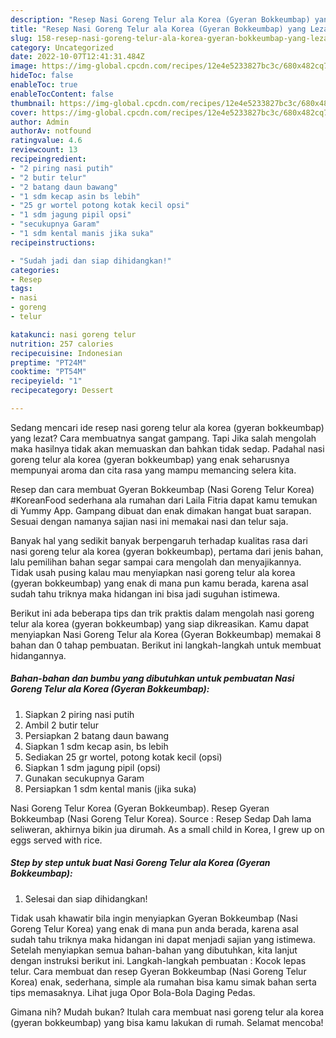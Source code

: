 ```yaml
---
description: "Resep Nasi Goreng Telur ala Korea (Gyeran Bokkeumbap) yang Lezat"
title: "Resep Nasi Goreng Telur ala Korea (Gyeran Bokkeumbap) yang Lezat"
slug: 158-resep-nasi-goreng-telur-ala-korea-gyeran-bokkeumbap-yang-lezat
category: Uncategorized
date: 2022-10-07T12:41:31.484Z
image: https://img-global.cpcdn.com/recipes/12e4e5233827bc3c/680x482cq70/nasi-goreng-telur-ala-korea-gyeran-bokkeumbap-foto-resep-utama.jpg
hideToc: false
enableToc: true
enableTocContent: false
thumbnail: https://img-global.cpcdn.com/recipes/12e4e5233827bc3c/680x482cq70/nasi-goreng-telur-ala-korea-gyeran-bokkeumbap-foto-resep-utama.jpg
cover: https://img-global.cpcdn.com/recipes/12e4e5233827bc3c/680x482cq70/nasi-goreng-telur-ala-korea-gyeran-bokkeumbap-foto-resep-utama.jpg
author: Admin
authorAv: notfound
ratingvalue: 4.6
reviewcount: 13
recipeingredient:
- "2 piring nasi putih"
- "2 butir telur"
- "2 batang daun bawang"
- "1 sdm kecap asin bs lebih"
- "25 gr wortel potong kotak kecil opsi"
- "1 sdm jagung pipil opsi"
- "secukupnya Garam"
- "1 sdm kental manis jika suka"
recipeinstructions:

- "Sudah jadi dan siap dihidangkan!"
categories:
- Resep
tags:
- nasi
- goreng
- telur

katakunci: nasi goreng telur 
nutrition: 257 calories
recipecuisine: Indonesian
preptime: "PT24M"
cooktime: "PT54M"
recipeyield: "1"
recipecategory: Dessert

---
```



Sedang mencari ide resep nasi goreng telur ala korea (gyeran bokkeumbap) yang lezat? Cara membuatnya sangat gampang. Tapi Jika salah mengolah maka hasilnya tidak akan memuaskan dan bahkan tidak sedap. Padahal nasi goreng telur ala korea (gyeran bokkeumbap) yang enak seharusnya mempunyai aroma dan cita rasa yang mampu memancing selera kita.


Resep dan cara membuat Gyeran Bokkeumbap (Nasi Goreng Telur Korea) #KoreanFood sederhana ala rumahan dari Laila Fitria dapat kamu temukan di Yummy App. Gampang dibuat dan enak dimakan hangat buat sarapan. Sesuai dengan namanya sajian nasi ini memakai nasi dan telur saja.

Banyak hal yang sedikit banyak berpengaruh terhadap kualitas rasa dari nasi goreng telur ala korea (gyeran bokkeumbap), pertama dari jenis bahan, lalu pemilihan bahan segar sampai cara mengolah dan menyajikannya. Tidak usah pusing kalau mau menyiapkan nasi goreng telur ala korea (gyeran bokkeumbap) yang enak di mana pun kamu berada, karena asal sudah tahu triknya maka hidangan ini bisa jadi suguhan istimewa.


Berikut ini ada beberapa tips dan trik praktis dalam mengolah nasi goreng telur ala korea (gyeran bokkeumbap) yang siap dikreasikan. Kamu dapat menyiapkan Nasi Goreng Telur ala Korea (Gyeran Bokkeumbap) memakai 8 bahan dan 0 tahap pembuatan. Berikut ini langkah-langkah untuk membuat hidangannya.

<!--inarticleads1-->

##### Bahan-bahan dan bumbu yang dibutuhkan untuk pembuatan Nasi Goreng Telur ala Korea (Gyeran Bokkeumbap):

1. Siapkan 2 piring nasi putih
1. Ambil 2 butir telur
1. Persiapkan 2 batang daun bawang
1. Siapkan 1 sdm kecap asin, bs lebih
1. Sediakan 25 gr wortel, potong kotak kecil (opsi)
1. Siapkan 1 sdm jagung pipil (opsi)
1. Gunakan secukupnya Garam
1. Persiapkan 1 sdm kental manis (jika suka)


Nasi Goreng Telur Korea (Gyeran Bokkeumbap). Resep Gyeran Bokkeumbap (Nasi Goreng Telur Korea). Source : Resep Sedap Dah lama seliweran, akhirnya bikin jua dirumah. As a small child in Korea, I grew up on eggs served with rice. 

<!--inarticleads2-->

##### Step by step untuk buat Nasi Goreng Telur ala Korea (Gyeran Bokkeumbap):


1. Selesai dan siap dihidangkan!

Tidak usah khawatir bila ingin menyiapkan Gyeran Bokkeumbap (Nasi Goreng Telur Korea) yang enak di mana pun anda berada, karena asal sudah tahu triknya maka hidangan ini dapat menjadi sajian yang istimewa. Setelah menyiapkan semua bahan-bahan yang dibutuhkan, kita lanjut dengan instruksi berikut ini. Langkah-langkah pembuatan : Kocok lepas telur. Cara membuat dan resep Gyeran Bokkeumbap (Nasi Goreng Telur Korea) enak, sederhana, simple ala rumahan bisa kamu simak bahan serta tips memasaknya. Lihat juga Opor Bola-Bola Daging Pedas. 

Gimana nih? Mudah bukan? Itulah cara membuat nasi goreng telur ala korea (gyeran bokkeumbap) yang bisa kamu lakukan di rumah. Selamat mencoba!
